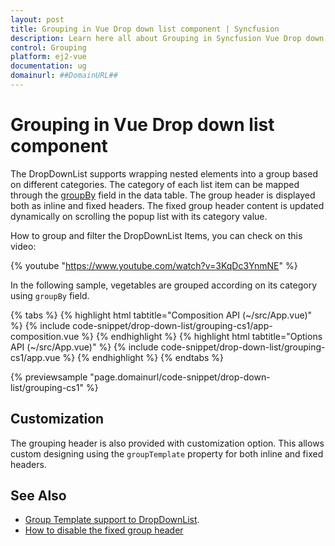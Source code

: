 ```yaml
---
layout: post
title: Grouping in Vue Drop down list component | Syncfusion
description: Learn here all about Grouping in Syncfusion Vue Drop down list component of Syncfusion Essential JS 2 and more.
control: Grouping 
platform: ej2-vue
documentation: ug
domainurl: ##DomainURL##
---
```


# Grouping in Vue Drop down list component

The DropDownList supports wrapping nested elements into a group based on different categories. The category of each list item can be mapped through the [groupBy](https://ej2.syncfusion.com/vue/documentation/api/drop-down-list/#fields) field in the data table. The group header is displayed both as inline and fixed headers. The fixed group header content is updated dynamically on scrolling the popup list with its category value.

How to group and filter the DropDownList Items, you can check on this video:

{% youtube "https://www.youtube.com/watch?v=3KqDc3YnmNE" %}

In the following sample, vegetables are grouped according on its category using `groupBy` field.

{% tabs %}
{% highlight html tabtitle="Composition API (~/src/App.vue)" %}
{% include code-snippet/drop-down-list/grouping-cs1/app-composition.vue %}
{% endhighlight %}
{% highlight html tabtitle="Options API (~/src/App.vue)" %}
{% include code-snippet/drop-down-list/grouping-cs1/app.vue %}
{% endhighlight %}
{% endtabs %}
        
{% previewsample "page.domainurl/code-snippet/drop-down-list/grouping-cs1" %}

## Customization

The grouping header is also provided with customization option. This allows custom designing using the `groupTemplate` property for both inline and fixed headers.

## See Also

* [Group Template support to DropDownList](./templates#group-template).
* [How to disable the fixed group header](./how-to/group-header)